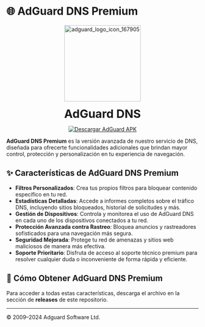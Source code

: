 # 🌐 AdGuard DNS Premium

<p align="center">
  <img src="https://github.com/user-attachments/assets/f8f74673-5ddb-4b15-9c40-efdf3ff0bc93" alt="adguard_logo_icon_167905" width="200">
</p>

<p align="center">
  <span style="font-size: 30px; font-weight: bold;">AdGuard DNS</span>
</p>

<p align="center">
  <a href="https://github.com/CodeByDante/Adguard-dns/releases/download/Adguard/Adguard.apk">
    <img src="https://img.shields.io/badge/Descargar-AdGuard-blue" alt="Descargar AdGuard APK">
  </a>
</p>

**AdGuard DNS Premium** es la versión avanzada de nuestro servicio de DNS, diseñada para ofrecerte funcionalidades adicionales que brindan mayor control, protección y personalización en tu experiencia de navegación.

## ✨ Características de AdGuard DNS Premium

- **Filtros Personalizados**: Crea tus propios filtros para bloquear contenido específico en tu red.
- **Estadísticas Detalladas**: Accede a informes completos sobre el tráfico DNS, incluyendo sitios bloqueados, historial de solicitudes y más.
- **Gestión de Dispositivos**: Controla y monitorea el uso de AdGuard DNS en cada uno de los dispositivos conectados a tu red.
- **Protección Avanzada contra Rastreo**: Bloquea anuncios y rastreadores sofisticados para una navegación más segura.
- **Seguridad Mejorada**: Protege tu red de amenazas y sitios web maliciosos de manera más efectiva.
- **Soporte Prioritario**: Disfruta de acceso al soporte técnico premium para resolver cualquier duda o inconveniente de forma rápida y eficiente.

## 🚀 Cómo Obtener AdGuard DNS Premium

Para acceder a todas estas características, descarga el archivo en la sección de **releases** de este repositorio.

---

© 2009–2024 Adguard Software Ltd.
